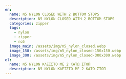 ```yaml
---
en:
  name: N5 NYLON CLOSED WITH 2 BOTTOM STOPS
  description: N5 NYLON CLOSED WITH 2 BOTTOM STOPS
  categories: zipper
  tags:
    - nylon
    - zipper
    - no5
  image_main: /assets/img/n5_nylon_closed.webp
  image_150: /assets/img/n5_nylon_closed-150x150.webp
  image_300: /assets/img/n5_nylon_closed-300x300.webp
el:
  name: N5 NYLON ΚΛΕΙΣΤΟ ΜΕ 2 ΚΑΤΩ ΣΤΟΠ
  description: N5 NYLON ΚΛΕΙΣΤΟ ΜΕ 2 ΚΑΤΩ ΣΤΟΠ
---
```

